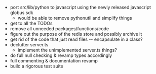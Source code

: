 - port src/lib/python to javascript using the newly released javascript globus sdk
    - would be able to remove pythonutil and simplify things
- get to all the TODOs
- remove all unneeded ~~packages~~/functions/code
- figure out the purpose of the redis store and possibly archive it
- get rid of the code that just read files -- encapsulate in a class?
- declutter server.ts
    - implement the unimplemented server.ts things?
- do full null checking & revamp types accordingly
- full commenting & documentation revamp
- build a rigorous test suite